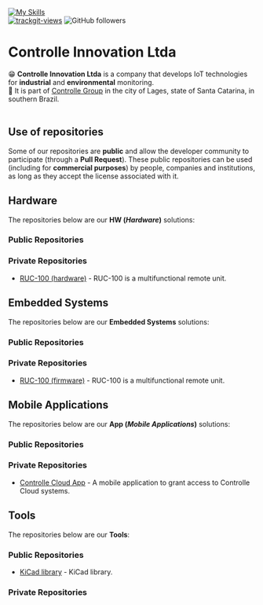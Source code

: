 [![My Skills](https://skillicons.dev/icons?i=c,cpp,python,dart,java,arduino,bsd,debian,ubuntu,vscode,flutter,androidstudio,git&theme=dark)](https://skillicons.dev)<br>
<a href="https://trackgit.com"><img src="https://us-central1-trackgit-analytics.cloudfunctions.net/token/ping/m60xu33rzc72mpqiqq9m" alt="trackgit-views" /></a>
![GitHub followers](https://img.shields.io/github/followers/controlle-innovation)<br>

# Controlle Innovation Ltda

😁 **Controlle Innovation Ltda** is a company that develops IoT technologies for **industrial** and **environmental** monitoring.<br>
🏫 It is part of [Controlle Group](https://www.linkedin.com/company/controlle) in the city of Lages, state of Santa Catarina, in southern Brazil.<br><br>

## Use of repositories

Some of our repositories are **public** and allow the developer community to participate (through a **Pull Request**). These public repositories can be used (including for **commercial purposes**) by people, companies and institutions, as long as they accept the license associated with it.

## Hardware

The repositories below are our **HW (*Hardware*)** solutions:

### Public Repositories

### Private Repositories
- [RUC-100 (hardware)](https://github.com/controlle-innovation/ruc100_hw) - RUC-100 is a multifunctional remote unit.


## Embedded Systems

The repositories below are our **Embedded Systems** solutions:

### Public Repositories

### Private Repositories
- [RUC-100 (firmware)](https://github.com/controlle-innovation/ruc100_fw) - RUC-100 is a multifunctional remote unit.


## Mobile Applications

The repositories below are our **App (*Mobile Applications*)** solutions:

### Public Repositories
  
### Private Repositories
- [Controlle Cloud App](https://github.com/controlle-innovation/controlle_cloud_app) - A mobile application to grant access to Controlle Cloud systems.


## Tools

The repositories below are our **Tools**:

### Public Repositories
- [KiCad library](https://github.com/controlle-innovation/kicad_lib) - KiCad library.

### Private Repositories